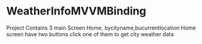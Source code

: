 # WeatherInfoMVVMBinding
Project Contains 3 main Screen Home, bycityname,bucurrentlocation
Home screen have two buttons 
click one of them to get city weather data

